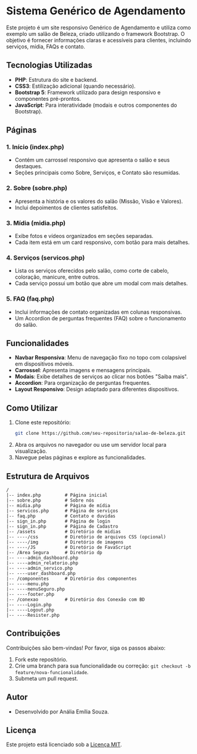# Sistema Genérico de Agendamento

Este projeto é um site responsivo Genérico de Agendamento e utiliza como exemplo um salão de Beleza, criado utilizando o framework Bootstrap. O objetivo é fornecer informações claras e acessíveis para clientes, incluindo serviços, mídia, FAQs e contato.

## Tecnologias Utilizadas
- **PHP**: Estrutura do site e backend.
- **CSS3**: Estilização adicional (quando necessário).
- **Bootstrap 5**: Framework utilizado para design responsivo e componentes pré-prontos.
- **JavaScript**: Para interatividade (modais e outros componentes do Bootstrap).

## Páginas

### 1. **Início (index.php)**
- Contém um carrossel responsivo que apresenta o salão e seus destaques.
- Seções principais como Sobre, Serviços, e Contato são resumidas.

### 2. **Sobre (sobre.php)**
- Apresenta a história e os valores do salão (Missão, Visão e Valores).
- Inclui depoimentos de clientes satisfeitos.

### 3. **Mídia (midia.php)**
- Exibe fotos e vídeos organizados em seções separadas.
- Cada item está em um card responsivo, com botão para mais detalhes.

### 4. **Serviços (servicos.php)**
- Lista os serviços oferecidos pelo salão, como corte de cabelo, coloração, manicure, entre outros.
- Cada serviço possui um botão que abre um modal com mais detalhes.

### 5. **FAQ (faq.php)**
- Inclui informações de contato organizadas em colunas responsivas.
- Um Accordion de perguntas frequentes (FAQ) sobre o funcionamento do salão.

## Funcionalidades

- **Navbar Responsiva**: Menu de navegação fixo no topo com colapsível em dispositivos móveis.
- **Carrossel**: Apresenta imagens e mensagens principais.
- **Modais**: Exibe detalhes de serviços ao clicar nos botões "Saiba mais".
- **Accordion**: Para organização de perguntas frequentes.
- **Layout Responsivo**: Design adaptado para diferentes dispositivos.

## Como Utilizar
1. Clone este repositório:
   ```bash
   git clone https://github.com/seu-repositorio/salao-de-beleza.git
   ```
2. Abra os arquivos no navegador ou use um servidor local para visualização.
3. Navegue pelas páginas e explore as funcionalidades.

## Estrutura de Arquivos
```
/
|-- index.php         # Página inicial
|-- sobre.php         # Sobre nós
|-- midia.php         # Página de mídia
|-- servicos.php      # Página de serviços
|-- faq.php           # Contato e duvidas
|-- sign_in.php       # Página de login
|-- sign_in.php       # Página de Cadastro
|-- /assets           # Diretório de midias
|-- ----/css          # Diretório de arquivos CSS (opcional)
|-- ----/img          # Diretório de imagens
|-- ----/JS           # Diretório de FavaScript
|-- /Area Segura      # Diretório dp 
|-- ----admin_dashboard.php
|-- ----admin_relatorio.php
|-- ----admin_servico.php
|-- ----user_dashboard.php
|-- /componentes      # Diretório dos componentes
|-- ----menu.php
|-- ----menuSeguro.php
|-- ----footer.php
|-- /conexao          # Diretório dos Conexão com BD
|-- ----Login.php
|-- ----Logout.php
|-- ----Resister.php
```

## Contribuições
Contribuições são bem-vindas! Por favor, siga os passos abaixo:
1. Fork este repositório.
2. Crie uma branch para sua funcionalidade ou correção: `git checkout -b feature/nova-funcionalidade`.
3. Submeta um pull request.

## Autor
- Desenvolvido por Anália Emília Souza.

## Licença
Este projeto está licenciado sob a [Licença MIT](LICENSE).

